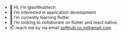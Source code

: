 - 👋 Hi, I’m @softhubtech
- 👀 I’m interested in application development
- 🌱 I’m currently learning flutter
- 💞️ I’m looking to collaborate on flutter and react native.
- 📫 reach me by via email softhub.co.in@gmail.com

<!---
softhubtech/softhubtech is a ✨ special ✨ repository because its `README.md` (this file) appears on your GitHub profile.
You can click the Preview link to take a look at your changes.
--->

